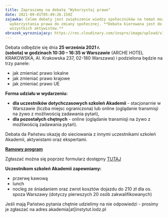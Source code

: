 ```yaml
---
title: Zapraszamy na debatę "Wykorzystaj prawo"
date: 2021-09-01T05:49:26.159Z
zajawka: Celem debaty jest zwiększenie wiedzy społeczników na temat możliwości
  wykorzystania prawa do zmiany społecznej. **Debata kierowana jest do
  wszystkich aktywistów.**
obrazek_wyrozniajacy: https://res.cloudinary.com/inspro/image/upload/v1630473994/aiso/Zdj%C4%99cia%20szkolenia/debata.png
---
```

Debata odbędzie się dnia **25 września 2021 r. (sobota) w godzinach 10:30 – 16:35 w Warszawie** (ARCHE HOTEL KRAKOWSKA, Al. Krakowska 237, 02-180 Warszawa) i podzielona będzie na trzy panele: 

* jak zmieniać prawo lokalne
* jak zmieniać prawo krajowe
* jak zmieniać prawo UE

**Forma udziału w wydarzeniu:** 

* **dla uczestników dotychczasowych szkoleń Akademii** - stacjonarnie w Warszawie (liczba miejsc ograniczona) lub online (oglądanie transmisji na żywo z możliwością zadawania pytań),
* **dla pozostałych chętnych** - online (oglądanie transmisji na żywo z możliwością zadawania pytań).

Debata da Państwu okazję do sieciowania z innymi uczestnikami szkoleń Akademii, aktywistami oraz ekspertami.

**[Ramowy program](https://res.cloudinary.com/inspro/image/upload/v1630477111/aiso/Zdj%C4%99cia%20szkolenia/Akademia_debata_program_2021_09_01.pdf)** 

Zgłaszać można się poprzez formularz dostępny [TUTAJ](https://forms.gle/6JHXZrPjFsmXp2JK9)

**Uczestnikom szkoleń Akademii zapewniamy:**

* przerwę kawową
* lunch
* nocleg ze śniadaniem oraz zwrot kosztów dojazdu do 210 zł dla os. spoza Warszawy (dotyczy pierwszych 20 osób zakwalifikowanych)

Jeśli mają Państwo pytania chętnie udzielimy na nie odpowiedzi - prosimy je zgłaszać na adres akademia\[at]instytut.lodz.pl